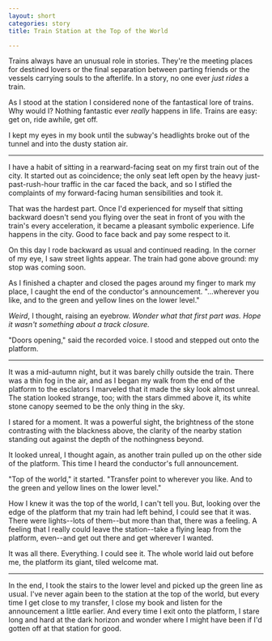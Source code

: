 ```yaml
---
layout: short
categories: story
title: Train Station at the Top of the World

---
```


Trains always have an unusual role in stories. They're the meeting places for
destined lovers or the final separation between parting friends or the vessels
carrying souls to the afterlife. In a story, no one ever *just rides* a train.

As I stood at the station I considered none of the fantastical lore of trains.
Why would I? Nothing fantastic ever *really* happens in life. Trains are easy:
get on, ride awhile, get off.

I kept my eyes in my book until the subway's headlights broke out of the tunnel
and into the dusty station air.

---

I have a habit of sitting in a rearward-facing seat on my first train out of
the city. It started out as coincidence; the only seat left open by the heavy
just-past-rush-hour traffic in the car faced the back, and so I stifled the
complaints of my forward-facing human sensibilities and took it.

That was the hardest part. Once I'd experienced for myself that sitting
backward doesn't send you flying over the seat in front of you with the train's
every acceleration, it became a pleasant symbolic experience. Life happens in
the city. Good to face back and pay some respect to it.

On this day I rode backward as usual and continued reading. In the corner of my
eye, I saw street lights appear. The train had gone above ground: my stop was
coming soon.

As I finished a chapter and closed the pages around my finger to mark my place,
I caught the end of the conductor's announcement. "...wherever you like, and to
the green and yellow lines on the lower level."

*Weird*, I thought, raising an eyebrow. *Wonder what that first part was. Hope
it wasn't something about a track closure.*

"Doors opening," said the recorded voice. I stood and stepped out onto the
platform.

---

It was a mid-autumn night, but it was barely chilly outside the train. There
was a thin fog in the air, and as I began my walk from the end of the platform
to the esclators I marveled that it made the sky look almost unreal. The
station looked strange, too; with the stars dimmed above it, its white stone
canopy seemed to be the only thing in the sky.

I stared for a moment. It was a powerful sight, the brightness of the stone
contrasting with the blackness above, the clarity of the nearby station
standing out against the depth of the nothingness beyond.

It looked unreal, I thought again, as another train pulled up on the other side
of the platform. This time I heard the conductor's full announcement.

"Top of the world," it started. "Transfer point to wherever you like. And to
the green and yellow lines on the lower level."

How I knew it was the top of the world, I can't tell you. But, looking over the
edge of the platform that my train had left behind, I could see that it was.
There were lights--lots of them--but more than that, there was a feeling. A
feeling that I really could leave the station--take a flying leap from the
platform, even--and get out there and get wherever I wanted.

It was all there. Everything. I could see it. The whole world laid out before
me, the platform its giant, tiled welcome mat.

---

In the end, I took the stairs to the lower level and picked up the green line
as usual. I've never again been to the station at the top of the world, but
every time I get close to my transfer, I close my book and listen for the
announcement a little earlier. And every time I exit onto the platform, I stare
long and hard at the dark horizon and wonder where I might have been if
I'd gotten off at that station for good.
